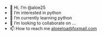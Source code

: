 - 👋 Hi, I’m @aloe25
- 👀 I’m interested in python 
- 🌱 I’m currently learning python
- 💞️ I’m looking to collaborate on ...
- 📫 How to reach me aloeeloa@foxmail.com

<!---
aloe25/aloe25 is a ✨ special ✨ repository because its `README.md` (this file) appears on your GitHub profile.
You can click the Preview link to take a look at your changes.
--->

